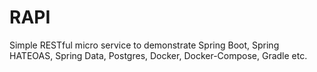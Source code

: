 # RAPI
Simple RESTful micro service to demonstrate Spring Boot, Spring HATEOAS, Spring Data, Postgres, Docker, Docker-Compose, Gradle etc.
